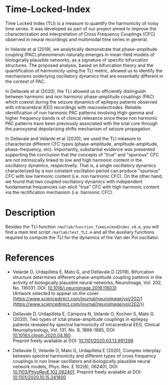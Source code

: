 # Time-Locked-Index
Time Locked Index (TLI) is a measure to quantify the harmonicity of noisy time series. It was developed as part of our project aimed to improve the characterization and interpretation of Cross Frequency Couplings (CFC) observed in neural recordings and multimodal time series in general.

In Velarde et al (2019), we analytically demonstrate that phase-amplitude coupling (PAC) phenomenon naturally emerges in mean-field models of biologically plausible networks, as a signature of specific bifurcation structures. The proposed analysis, based on bifurcation theory and the quantification of harmonicity using the TLI metric, allowed us to identify the mechanisms underlying oscillatory dynamics that are essentially different in the context of PAC.

In Dellavale et al (2020), the TLI allowed us to efficiently distinguish between harmonic and non harmonic phase-amplitude couplings (PAC) which coexist during the seizure dynamics of epilepsy patients observed with intracerebral iEEG recordings with macroelectrodes. Reliable identification of non harmonic PAC patterns involving High-gamma and higher frequency bands is of clinical relevance since these non harmonic PAC patterns have been previously associated with the ictal core through the paroxysmal depolarizing shifts mechanism of seizure propagation.

In Dellavale and Velarde et al (2020), we used the TLI measure to characterize different CFC types (phase-amplitude, amplitude-amplitude, phase-frequency, etc). Importantly, substantial evidence was presented supporting the conclusion that the concepts of "true" and "spurious" CFC are not intrinsically linked to low and high harmonic content in the oscillatory dynamics, respectivelly. That is, a single oscillatory dynamics characterized by a non constant oscillation period can produce "spurious" CFC with low harmonic content (i.e. non harmonic CFC). On the other hand, we found that two coupled oscillatory dynamics with independent fundamental frequencies can elicit "true" CFC with high harmonic content via the rectification mechanism (i.e. harmonic CFC).

# Description
Besides the TLI function `/matlab/function_TimeLockedIndex_v0.m`, you will find a main test script `/matlab/test_TLI.m` and all the auxiliary functions required to compute the TLI for the dynamics of the Van der Pol oscillator.

# References

- Velarde O, Urdapilleta E, Mato G, and Dellavale D (2019), Bifurcation structure determines different phase-amplitude coupling patterns in the activity of biologically plausible neural networks, NeuroImage, Vol. 202, No. 116031, DOI: [10.1016/j.neuroimage.2019.116031](https://doi.org/10.1016/j.neuroimage.2019.116031)\
  (Artwork selected to appear on the cover: [https://www.sciencedirect.com/journal/neuroimage/vol/202/](https://www.sciencedirect.com/journal/neuroimage/vol/202/))

- Dellavale D, Urdapilleta E, Cámpora N, Velarde O, Kochen S, Mato G (2020), Two types of ictal phase-amplitude couplings in epilepsy patients revealed by spectral harmonicity of intracerebral EEG, Clinical Neurophysiology, Vol. 131, No. 8, 1866-1885, DOI: [10.1016/j.clinph.2020.04.160](https://doi.org/10.1016/j.clinph.2020.04.160)\
  Preprint freely available at DOI: [10.1101/2020.03.13.991299](https://doi.org/10.1101/2020.03.13.991299)

- Dellavale D, Velarde O, Mato G, Urdapilleta E (2020), Complex interplay between spectral harmonicity and different types of cross frequency couplings in non linear oscillators and biologically plausible neural network models, Phys. Rev. E 102(6), 062401, DOI: [10.1103/PhysRevE.102.062401](https://doi.org/10.1103/PhysRevE.102.062401). Preprint freely available at DOI: [10.1101/2020.10.15.341800](https://doi.org/10.1101/2020.10.15.341800)
